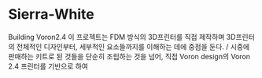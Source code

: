 # Sierra-White
Building Voron2.4
이 프로젝트는 FDM 방식의 3D프린터를 직접 제작하며 3D프린터의 전체적인 디자인부터, 세부적인 요소들까지를 이해하는 데에 중점을 둔다. /
시중에 판매하는 키트로 된 것들을 단순히 조립하는 것을 넘어, 직접  Voron design의 Voron 2.4 프린터를 기반으로 하여 
